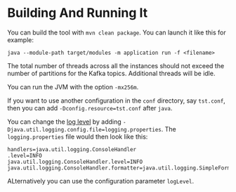 # Building And Running It

You can build the tool with `mvn clean package`. You can launch it like this for example:

```
java --module-path target/modules -m application run -f <filename>
```

The total number of threads across all the instances should not exceed the number of partitions for the Kafka topics. Additional threads will be idle.

You can run the JVM with the option `-mx256m`.

If you want to use another configuration in the `conf` directory, say `tst.conf`, then you can add `-Dconfig.resource=tst.conf` after `java`.

You can change the [log level](https://docs.oracle.com/javase/8/docs/api/java/util/logging/Level.html) by adding `-Djava.util.logging.config.file=logging.properties`. The `logging.properties` file would then look like this:

```
handlers=java.util.logging.ConsoleHandler
.level=INFO
java.util.logging.ConsoleHandler.level=INFO
java.util.logging.ConsoleHandler.formatter=java.util.logging.SimpleFormatter
```

ALternatively you can use the configuration parameter `logLevel`.